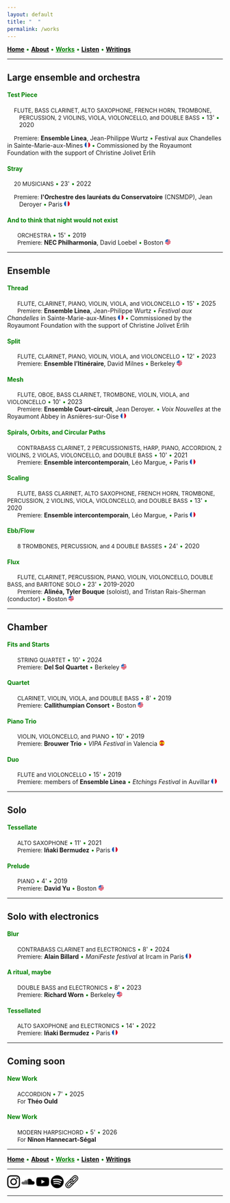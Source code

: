 ```yaml
---
layout: default
title: " ‎ "
permalink: /works
---
```


<a href="/" style="color: black">**Home**</a> <a style="color: green"> • </a> <a href="/about" style="color: black">**About**</a> <a style="color: green"> • </a> <a href="/works" style="color: green">**Works**</a> <a style="color: green"> • </a> <a href="/listen" style="color: black">**Listen**</a> <a style="color: green"> • </a> <a href="/writings" style="color: black">**Writings**</a>

***

## Large ensemble and orchestra

#### <a style="color: green"> Test Piece </a>
<p style="padding-left: 2em; text-indent: -2em;">
&nbsp; &nbsp; <font size="2">FLUTE, BASS CLARINET, ALTO SAXOPHONE, FRENCH HORN, TROMBONE, PERCUSSION, 2 VIOLINS, VIOLA, VIOLONCELLO, and DOUBLE BASS</font> <a style="color: green"> • </a> 13' <a style="color: green"> • </a> 2020 

&nbsp; &nbsp; <font size="2">Premiere:</font> <strong>Ensemble Linea</strong>, Jean-Philippe Wurtz <a style="color: green"> • </a>  Festival aux Chandelles in Sainte-Marie-aux-Mines <img src="./france.png" width="13" /> <a style="color: green"> • </a> Commissioned by the Royaumont Foundation with the support of Christine Jolivet Erlih
</p>

#### <a style="color: green"> Stray </a>

<p style="padding-left: 2em; text-indent: -2em;">
&nbsp; &nbsp; <font size="2">20 MUSICIANS</font> <a style="color: green"> • </a> 23' <a style="color: green"> • </a> 2022 
</p>
<p style="padding-left: 2em; text-indent: -2em;">
&nbsp; &nbsp; <font size="2">Premiere:</font> <strong>l'Orchestre des lauréats du Conservatoire</strong> (CNSMDP), Jean Deroyer <a style="color: green"> • </a> Paris <img src="./france.png" width="13" />
</p>
 
#### <a style="color: green"> And to think that night would not exist </a>

&nbsp; &nbsp; &nbsp; <font size="2">ORCHESTRA</font> <a style="color: green"> • </a> 15' <a style="color: green"> • </a> 2019   
&nbsp; &nbsp; &nbsp; <font size="2">Premiere:</font> **NEC Philharmonia**, David Loebel <a style="color: green"> • </a> Boston <img src="./usa.png" width="13" />

***

## Ensemble

#### <a style="color: green"> Thread </a>

&nbsp; &nbsp; &nbsp; <font size="2">FLUTE, CLARINET, PIANO, VIOLIN, VIOLA, and VIOLONCELLO</font> <a style="color: green"> • </a> 15' <a style="color: green"> • </a> 2025   
&nbsp; &nbsp; &nbsp; <font size="2">Premiere:</font> **Ensemble Linea**, Jean-Philippe Wurtz <a style="color: green"> • </a>  *Festival aux Chandelles* in Sainte-Marie-aux-Mines <img src="./france.png" width="13" /> <a style="color: green"> • </a> Commissioned by the Royaumont Foundation with the support of Christine Jolivet Erlih

#### <a style="color: green"> Split </a>

&nbsp; &nbsp; &nbsp; <font size="2">FLUTE, CLARINET, PIANO, VIOLIN, VIOLA, and VIOLONCELLO</font> <a style="color: green"> • </a> 12' <a style="color: green"> • </a> 2023    
&nbsp; &nbsp; &nbsp; <font size="2">Premiere:</font> **Ensemble l’Itinéraire**, David Milnes <a style="color: green"> • </a> Berkeley <img src="./usa.png" width="13" />

#### <a style="color: green"> Mesh </a>

&nbsp; &nbsp; &nbsp; <font size="2">FLUTE, OBOE, BASS CLARINET, TROMBONE, VIOLIN, VIOLA, and VIOLONCELLO</font> <a style="color: green"> • </a> 10' <a style="color: green"> • </a> 2023  
&nbsp; &nbsp; &nbsp; <font size="2">Premiere:</font> **Ensemble Court-circuit**, Jean Deroyer. <a style="color: green"> • </a> *Voix Nouvelles* at the Royaumont Abbey in Asnières-sur-Oise <img src="./france.png" width="13" />

#### <a style="color: green"> Spirals, Orbits, and Circular Paths </a>

&nbsp; &nbsp; &nbsp; <font size="2">CONTRABASS CLARINET, 2 PERCUSSIONISTS, HARP, PIANO, ACCORDION, 2 VIOLINS, 2 VIOLAS, VIOLONCELLO, and DOUBLE BASS</font> <a style="color: green"> • </a> 10' <a style="color: green"> • </a> 2021  
&nbsp; &nbsp; &nbsp; <font size="2">Premiere:</font> **Ensemble intercontemporain**, Léo Margue, <a style="color: green"> • </a> Paris <img src="./france.png" width="13" />

#### <a style="color: green"> Scaling </a>

&nbsp; &nbsp; &nbsp; <font size="2">FLUTE, BASS CLARINET, ALTO SAXOPHONE, FRENCH HORN, TROMBONE, PERCUSSION, 2 VIOLINS, VIOLA, VIOLONCELLO, and DOUBLE BASS</font> <a style="color: green"> • </a> 13' <a style="color: green"> • </a> 2020    
&nbsp; &nbsp; &nbsp; <font size="2">Premiere:</font> **Ensemble intercontemporain**, Léo Margue, <a style="color: green"> • </a> Paris <img src="./france.png" width="13" />

#### <a style="color: green"> Ebb/Flow </a>

&nbsp; &nbsp; &nbsp; <font size="2">8 TROMBONES, PERCUSSION, and 4 DOUBLE BASSES</font> <a style="color: green"> • </a> 24' <a style="color: green"> • </a> 2020

#### <a style="color: green"> Flux </a>

&nbsp; &nbsp; &nbsp; <font size="2">FLUTE, CLARINET, PERCUSSION, PIANO, VIOLIN, VIOLONCELLO, DOUBLE BASS, and BARITONE SOLO</font> <a style="color: green"> • </a> 23' <a style="color: green"> • </a> 2019-2020  
&nbsp; &nbsp; &nbsp; <font size="2">Premiere:</font> **Alinéa, Tyler Bouque** (soloist), and Tristan Rais-Sherman (conductor) <a style="color: green"> • </a> Boston <img src="./usa.png" width="13" />

***

## Chamber

#### <a style="color: green"> Fits and Starts </a>

&nbsp; &nbsp; &nbsp; <font size="2">STRING QUARTET</font> <a style="color: green"> • </a> 10' <a style="color: green"> • </a> 2024  
&nbsp; &nbsp; &nbsp; <font size="2">Premiere:</font> **Del Sol Quartet** <a style="color: green"> • </a> Berkeley <img src="./usa.png" width="13" />

#### <a style="color: green"> Quartet </a>

&nbsp; &nbsp; &nbsp; <font size="2">CLARINET, VIOLIN, VIOLA, and DOUBLE BASS</font> <a style="color: green"> • </a> 8' <a style="color: green"> • </a> 2019   
&nbsp; &nbsp; &nbsp; <font size="2">Premiere:</font> **Callithumpian Consort** <a style="color: green"> • </a> Boston <img src="./usa.png" width="13" />

#### <a style="color: green"> Piano Trio </a>

&nbsp; &nbsp; &nbsp; <font size="2">VIOLIN, VIOLONCELLO, and PIANO</font> <a style="color: green"> • </a> 10' <a style="color: green"> • </a> 2019  
&nbsp; &nbsp; &nbsp; <font size="2">Premiere:</font> **Brouwer Trio** <a style="color: green"> • </a> *VIPA Festival* in Valencia <img src="./spain.png" width="13" />

#### <a style="color: green"> Duo </a>

&nbsp; &nbsp; &nbsp; <font size="2">FLUTE and VIOLONCELLO</font> <a style="color: green"> • </a> 15' <a style="color: green"> • </a> 2019  
&nbsp; &nbsp; &nbsp; <font size="2">Premiere:</font> members of **Ensemble Linea** <a style="color: green"> • </a> *Etchings Festival* in Auvillar <img src="./france.png" width="13" />

***

## Solo

#### <a style="color: green"> Tessellate </a>

&nbsp; &nbsp; &nbsp; <font size="2">ALTO SAXOPHONE</font> <a style="color: green"> • </a> 11' <a style="color: green"> • </a> 2021  
&nbsp; &nbsp; &nbsp; <font size="2">Premiere:</font> **Iñaki Bermudez** <a style="color: green"> • </a> Paris <img src="./france.png" width="13" />

#### <a style="color: green"> Prelude </a>

&nbsp; &nbsp; &nbsp; <font size="2">PIANO</font> <a style="color: green"> • </a> 4' <a style="color: green"> • </a> 2019  
&nbsp; &nbsp; &nbsp; <font size="2">Premiere:</font> **David Yu** <a style="color: green"> • </a> Boston <img src="./usa.png" width="13" />

***

## Solo with electronics

#### <a style="color: green"> Blur </a>

&nbsp; &nbsp; &nbsp; <font size="2">CONTRABASS CLARINET and ELECTRONICS</font> <a style="color: green"> • </a> 8' <a style="color: green"> • </a> 2024   
&nbsp; &nbsp; &nbsp; <font size="2">Premiere:</font> **Alain Billard** <a style="color: green"> • </a> *ManiFeste festival* at Ircam in Paris <img src="./france.png" width="13" />

#### <a style="color: green"> A ritual, maybe </a>

&nbsp; &nbsp; &nbsp; <font size="2">DOUBLE BASS and ELECTRONICS</font> <a style="color: green"> • </a> 8' <a style="color: green"> • </a> 2023   
&nbsp; &nbsp; &nbsp; <font size="2">Premiere:</font> **Richard Worn** <a style="color: green"> • </a> Berkeley <img src="./usa.png" width="13" />

#### <a style="color: green"> Tessellated </a>

&nbsp; &nbsp; &nbsp; <font size="2">ALTO SAXOPHONE and ELECTRONICS</font> <a style="color: green"> • </a> 14' <a style="color: green"> • </a> 2022     
&nbsp; &nbsp; &nbsp; <font size="2">Premiere:</font> **Iñaki Bermudez** <a style="color: green"> • </a> Paris <img src="./france.png" width="13" />

***

## Coming soon

#### <a style="color: green"> New Work </a>

&nbsp; &nbsp; &nbsp; <font size="2">ACCORDION</font> <a style="color: green"> • </a> 7' <a style="color: green"> • </a> 2025  
&nbsp; &nbsp; &nbsp; <font size="2">For</font> **Théo Ould**

#### <a style="color: green"> New Work </a>

&nbsp; &nbsp; &nbsp; <font size="2">MODERN HARPSICHORD</font> <a style="color: green"> • </a> 5' <a style="color: green"> • </a> 2026   
&nbsp; &nbsp; &nbsp; <font size="2">For</font> **Ninon Hannecart-Ségal**

***

<a href="/" style="color: black">**Home**</a> <a style="color: green"> • </a> <a href="/about" style="color: black">**About**</a> <a style="color: green"> • </a> <a href="/works" style="color: green">**Works**</a> <a style="color: green"> • </a> <a href="/listen" style="color: black">**Listen**</a> <a style="color: green"> • </a> <a href="/writings" style="color: black">**Writings**</a>

***

[<img src="./instagram.png" width="30" />](https://www.instagram.com/matthew.t.monaco)  [<img src="./soundcloud.png" width="30" />](https://soundcloud.com/matthewtmonaco)  [<img src="./youtube.png" width="30" />](https://www.youtube.com/@matthewtmonaco)  [<img src="./spotify.png" width="30" />](https://open.spotify.com/artist/7c6dcoAhkkQznw76SGbMDu)  [<img src="./link.png" width="30" />](https://linktr.ee/matthew.t.monaco)

***


